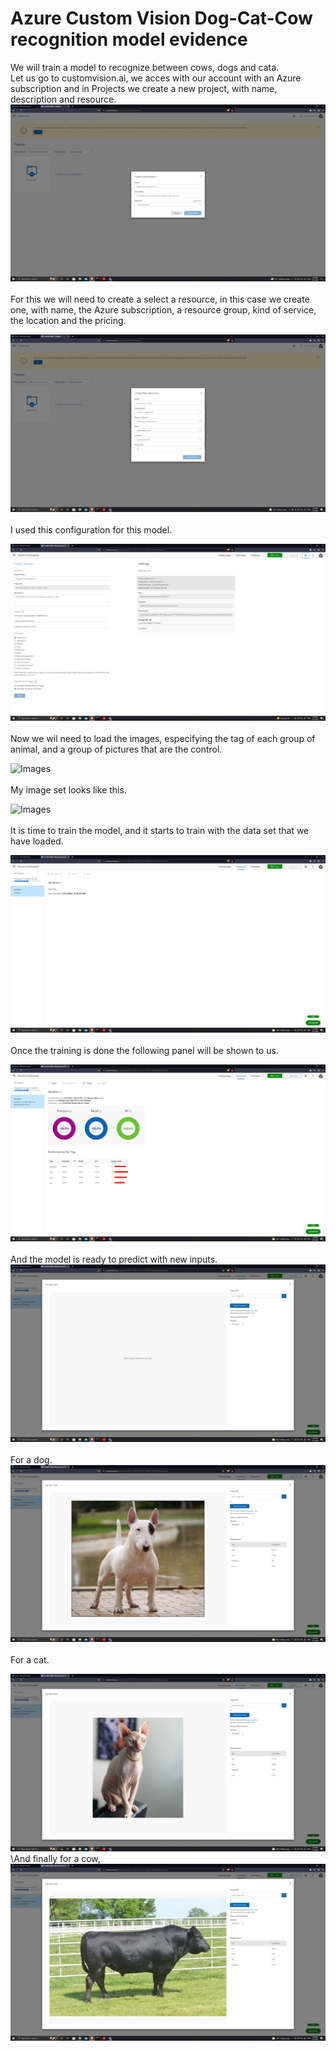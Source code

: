 # Azure Custom Vision Dog-Cat-Cow recognition model evidence
We will train a model to recognize between cows, dogs and cata.\
Let us go to customvision.ai, we acces with our account with an Azure subscription and in Projects we create a new project, with name, description and resource.
![Images](Images/1.png)\
\
For this we will need to create a select a resource, in this case we create one, with name, the Azure subscription, a resource group, kind of service, the location and the pricing.

![Images](Images/2.png)\
\
I used this configuration for this model.

![Images](Images/3.png)\
\
Now we wil need to load the images, especifying the tag of each group of animal, and a group of pictures that are the control.

![Images](Images/4.png)\
\
My image set looks like this.

![Images](Images/5.png)\
\
It is time to train the model, and it starts to train with the data set that we have loaded.

![Images](Images/6.png)\
\
Once the training is done the following panel will be shown to us.

![Images](Images/7.png)\
\
And the model is ready to predict with new inputs.
![Images](Images/8.png)\
\
For a dog.
![Images](Images/9.png)\
\
For a cat.

![Images](Images/10.png)\
\And finally for a cow,
![Images](Images/11.png)
